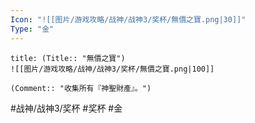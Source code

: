 ```yaml
---
Icon: "![[图片/游戏攻略/战神/战神3/奖杯/無價之寶.png|30]]"
Type: "金"
---
```

```ad-common-gold-trophy
title: (Title:: "無價之寶")
![[图片/游戏攻略/战神/战神3/奖杯/無價之寶.png|100]]

(Comment:: "收集所有『神聖財產』。")
```

#战神/战神3/奖杯 #奖杯 #金
